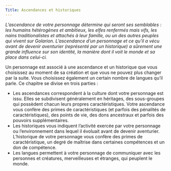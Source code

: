 ```yaml
---
Title: Ascendances et historiques
---
```

<em>L’ascendance de votre personnage détermine qui seront ses semblables : les humains hétérogènes et ambitieux, les elfes renfermés mais vifs, les nains traditionalistes et attachés à leur famille, ou un des autres peuples qui vivent sur Golarion. L’ascendance d’un personnage et ce qu’il a vécu avant de devenir aventurier (représenté par un historique) a sûrement une grande influence sur son identité, la manière dont il voit le monde et sa place dans celui-ci.</em>

Un personnage est associé à une ascendance et un historique que vous choisissez au moment de sa création et que vous ne pouvez plus changer par la suite. Vous choisissez également un certain nombre de langues qu’il parle. Ce chapitre se divise en trois parties :
- Les ascendances correspondent à la culture dont votre personnage est issu. Elles se subdivisent généralement en héritages, des sous-groupes qui possèdent chacun leurs propres caractéristiques. Votre ascendance vous confère des primes de caractéristiques (et parfois des pénalités de caractéristiques), des points de vie, des dons ancestraux et parfois des pouvoirs supplémentaires.
- Les historiques vous indiquent l’activité exercée par votre personnage ou l’environnement dans lequel il évoluait avant de devenir aventurier. L’historique de votre personnage vous confère des primes de caractéristique, un degré de maîtrise dans certaines compétences et un don de compétence.
- Les langues permettent à votre personnage de communiquer avec les personnes et créatures, merveilleuses et étranges, qui peuplent le monde.